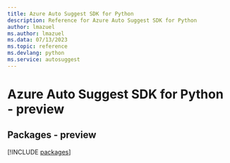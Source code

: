 ```yaml
---
title: Azure Auto Suggest SDK for Python
description: Reference for Azure Auto Suggest SDK for Python
author: lmazuel
ms.author: lmazuel
ms.data: 07/13/2023
ms.topic: reference
ms.devlang: python
ms.service: autosuggest
---
```

# Azure Auto Suggest SDK for Python - preview
## Packages - preview
[!INCLUDE [packages](auto-suggest-index.md)]